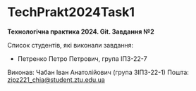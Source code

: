 # TechPrakt2024Task1
**Технологічна практика 2024. Git. Завдання №2**

Список студентів, які виконали завдання:
* Петренко Петро Петрович, група ІПЗ-22-7

Виконав: Чабан Іван Анатолійович (група ЗІПЗ-22-1)
Пошта: zipz221_chia@student.ztu.edu.ua